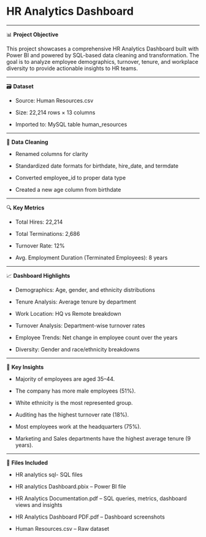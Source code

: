 # HR Analytics Dashboard 


---
📊 **Project Objective**


This project showcases a comprehensive HR Analytics Dashboard built with Power BI and powered by SQL-based data cleaning and transformation. The goal is to analyze employee demographics, turnover, tenure, and workplace diversity to provide actionable insights to HR teams.


---
🗃️ **Dataset**
- Source: Human Resources.csv

- Size: 22,214 rows × 13 columns

- Imported to: MySQL table human_resources


---
🧹 **Data Cleaning**
- Renamed columns for clarity

- Standardized date formats for birthdate, hire_date, and termdate

- Converted employee_id to proper data type

- Created a new age column from birthdate


---
🔍 **Key Metrics**
- Total Hires: 22,214

- Total Terminations: 2,686

- Turnover Rate: 12%

- Avg. Employment Duration (Terminated Employees): 8 years


---
📈 **Dashboard Highlights**
- Demographics: Age, gender, and ethnicity distributions

- Tenure Analysis: Average tenure by department

- Work Location: HQ vs Remote breakdown

- Turnover Analysis: Department-wise turnover rates

- Employee Trends: Net change in employee count over the years

- Diversity: Gender and race/ethnicity breakdowns


---
📌 **Key Insights**
- Majority of employees are aged 35–44.

- The company has more male employees (51%).

- White ethnicity is the most represented group.

- Auditing has the highest turnover rate (18%).

- Most employees work at the headquarters (75%).

- Marketing and Sales departments have the highest average tenure (9 years).


---
📂 **Files Included**

- HR analytics sql- SQL files

- HR analytics Dashboard.pbix – Power BI file

- HR Analytics Documentation.pdf – SQL queries, metrics, dashboard views and insights

- HR Analytics Dashboard PDF.pdf – Dashboard screenshots

- Human Resources.csv – Raw dataset

